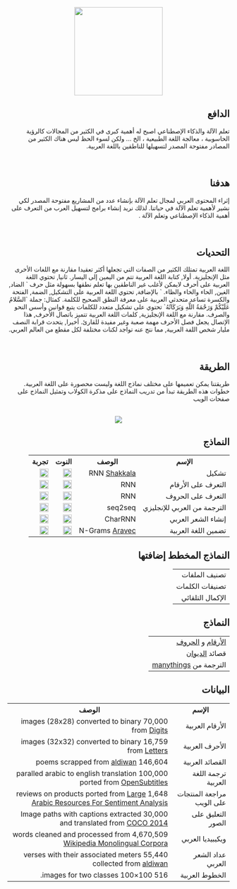  <p align="center"> 
 <img src = "https://raw.githubusercontent.com/zaidalyafeai/ARBML/master/logo.png" width = "200px"/>
 </p>

## <div dir="rtl">الدافع</div>
<div dir="rtl">
تعلم الآلة والذكاء الإصطناعي اصبح له أهمية كبرى في الكثير من المجالات كالرؤية الحاسوبية ، معالجة اللغة الطبيعية ، الخ ... ولكن لسوء الحظ ليس هناك الكثير من المصادر مفتوحة المصدر لتسهيلها للناطقين باللغة العربية.
</div>

<br>
<br>

## <div dir="rtl">هدفنا</div>
<div dir="rtl"> 
  إثراء المحتوى العربي لمجال تعلم الآلة بإنشاء عدد من المشاريع مفتوحة المصدر لكي نشير لأهمية تعلم الآلة في حياتنا. لذلك نريد إنشاء برامج لتسهيل العرب من التعرف على أهمية الذكاء الإصطناعي وتعلم الآلة . 
</div>

<br>
<br>

## <div dir="rtl">التحديات</div>
<div dir="rtl">
 اللغة العربية تمتلك الكثير من الصفات التي تجعلها أكثر تعقيدا مقارنة مع اللغات الأخرى مثل الإنجليزية. أولا, كتابة اللغة العربية تتم من اليمين إلى اليسار. ثانيا, تحتوي اللغة العربية على أحرف
لايمكن لأغلب غير الناطقين بها تعلم نطقها بسهولة مثل حرف ` الضاد, الغين, الحاء والخاء والظاء. ` بالإضافة,
تحتوي اللغة العربية على التشكيل, الضمة, الفتحة والكسرة تساعد متحدثي العربية على معرفة النطق الصحيح للكلمة. كمثال: جملة `السَّلامُ عَلَيْكُمْ وَرَحْمَةُ اللَّهِ وَبَرَكَاتُهُ` تحتوي على تشكيل متعدد للكلمات يتبع قوانين وأسس النحو والصرف. مقارنة مع اللغة الإنجليزية, كلمات اللغة العربية تتميز باتصال الأحرف, هذا الإتصال يجعل فصل الأحرف مهمة صعبة وغير مفيدة للقارئ. أخيرا, يتحدث قرابة النصف مليار شخص اللفة العربية, مما نتج عنه تواجد لكنات مختلفة لكل مقطع من العالم العربي.
</div>

<br>
<br>

## <div dir="rtl">الطريقة</div>
<div dir="rtl">
 طريقتنا يمكن تعميمها على مختلف نماذج اللغة وليست محصورة على اللغة العربية. خطوات هذه الطريقة تبدأ من تدريب النماذج على مذكرة الكولاب وتمثيل النماذج على صفحات الويب

<br>
<br>

<p align="center"> 
<img src = "https://raw.githubusercontent.com/zaidalyafeai/ARBML/master/procedure.png"/>

</div>

## <div dir="rtl">النماذج</div>

<table class="tg" dir="rtl">
  <tr>
    <th class="tg-yw4l"><b>الإسم</b></th>
    <th class="tg-yw4l"><b>الوصف</b></th>
    <th class="tg-yw4l"><b>النوت</b></th>
    <th class="tg-yw4l"><b>تجربة</b></th>
  </tr>
  <tr>
    <td class="tg-yw4l">تشكيل</td>
    <td class="tg-yw4l"> RNN  <a href ="https://github.com/Barqawiz/Shakkala">Shakkala</a></td>
    <td class="tg-yw4l"><a href="https://colab.research.google.com/github/zaidalyafeai/ARBML/blob/master/Interfaces/Notebooks/Arabic_Diactrization.ipynb">
    <img src="https://colab.research.google.com/assets/colab-badge.svg" height = '20px' >
    </a></td>
    <td><a href = "#"><img src ="https://raw.githubusercontent.com/alrra/browser-logos/master/src/main-desktop-browser-logos.png" height = '20px'/></a></td>
  </tr>

  <tr>
    <td class="tg-yw4l">التعرف على الأرقام</td>
    <td class="tg-yw4l"> RNN </td>
    <td class="tg-yw4l"><a href="https://colab.research.google.com/github/zaidalyafeai/ARBML/blob/master/Interfaces/Notebooks/Arabic_Digits_Classification.ipynb">
    <img src="https://colab.research.google.com/assets/colab-badge.svg"height = '20px' >
    </a></td>
    <td><a href = "#"><img src ="https://raw.githubusercontent.com/alrra/browser-logos/master/src/main-desktop-browser-logos.png" height = '20px'/></a></td>
  </tr>

  <tr>
    <td class="tg-yw4l">التعرف على الحروف </td>
    <td class="tg-yw4l"> RNN </td>
    <td class="tg-yw4l"><a href="https://colab.research.google.com/github/zaidalyafeai/ARBML/blob/master/Interfaces/Notebooks/Arabic_Letters_Classification.ipynb">
    <img src="https://colab.research.google.com/assets/colab-badge.svg" height = '20px' >
    </a></td>
    <td><a href = "#"><img src ="https://raw.githubusercontent.com/alrra/browser-logos/master/src/main-desktop-browser-logos.png" height = '20px'/></a></td>
  </tr>

  <tr>
    <td class="tg-yw4l">الترجمة من العربي للإنجليزي</td>
    <td class="tg-yw4l">seq2seq</td>
    <td class="tg-yw4l"><a href="https://colab.research.google.com/github/zaidalyafeai/ARBML/blob/master/Interfaces/Notebooks/Arabic_nmt_attention.ipynb">
    <img src="https://colab.research.google.com/assets/colab-badge.svg" height = '20px' >
    </a></td>
    <td><a href = "#"><img src ="https://raw.githubusercontent.com/alrra/browser-logos/master/src/main-desktop-browser-logos.png" height = '20px'/></a></td>
  </tr>

   <tr>
    <td class="tg-yw4l">إنشاء الشعر العربي</td>
    <td class="tg-yw4l">CharRNN </td>
    <td class="tg-yw4l"><a href="https://colab.research.google.com/github/zaidalyafeai/ARBML/blob/master/Interfaces/Notebooks/Arabic_Poem_Generation.ipynb">
    <img src="https://colab.research.google.com/assets/colab-badge.svg" height = '20px' >
    </a></td>
    <td><a href = "#"><img src ="https://raw.githubusercontent.com/alrra/browser-logos/master/src/main-desktop-browser-logos.png" height = '20px'/></a></td>
  </tr>

  <tr>
    <td class="tg-yw4l">تضمين اللغة العربية</td>
    <td class="tg-yw4l">N-Grams  <a href ="https://github.com/bakrianoo/aravec">Aravec</a></td></td>
    <td class="tg-yw4l"><a href="https://colab.research.google.com/github/zaidalyafeai/ARBML/blob/master/Interfaces/Notebooks/Arabic_Words_Embedding.ipynb">
    <img src="https://colab.research.google.com/assets/colab-badge.svg" height = '20px' >
    </a></td>
    <td><a href = "#"><img src ="https://raw.githubusercontent.com/alrra/browser-logos/master/src/main-desktop-browser-logos.png" height = '20px'/></a></td>
  </tr>
</table>
  
## <div dir="rtl">النماذج المخطط إضافتها</div>
<table class="tg" dir="rtl">
  <tr>
    <td class="tg-yw4l">تصنيف الملفات</td>
  </tr>

  <tr>
    <td class="tg-yw4l">تصنيفات الكلمات</td>
  </tr>

  <tr>
    <td class="tg-yw4l">الإكمال التلقائي</td>
  </tr>
</table>

## <div dir="rtl">النماذج</div> 

<table class="tg" dir="rtl">
  <tr>
    <td class="tg-yw4l"><a href = "https://www.kaggle.com/mloey1/ahdd1"> الأرقام</a> و <a href = "https://www.kaggle.com/mloey1/ahcd1">الحروف</a></td>
  </tr>

  <tr>
    <td class="tg-yw4l">قصائد <a href = "https://www.aldiwan.net/">الديوان</a></td>
  </tr>
  
  <tr>
    <td class="tg-yw4l">الترجمة من  <a href = "http://www.manythings.org">manythings</a></td>
  </tr>
</table>

## <div dir="rtl">البيانات</div>

<table class="tg" dir="rtl">

  <tr>
    <th class="tg-yw4l"><b>الإسم</b></th>
    <th class="tg-yw4l"><b>الوصف</b></th>
  </tr>

  <tr>
    <td class="tg-yw4l">الأرقام العربية </td>
    <td class="tg-yw4l">70,000 images (28x28) converted to binary from <a href = "https://www.kaggle.com/mloey1/ahdd1"> Digits</a> </td>
  </tr>

  <tr>
    <td class="tg-yw4l">الأحرف العربية </td>
    <td class="tg-yw4l">16,759 images (32x32) converted to binary from <a href = "https://www.kaggle.com/mloey1/ahcd1">Letters</a></td>
  </tr>

  <tr>
    <td class="tg-yw4l">القصائد العربية </td>
    <td class="tg-yw4l">146,604 poems scrapped from <a href = "https://www.aldiwan.net/">aldiwan</a></td>
  </tr>
  
  <tr>
    <td class="tg-yw4l">ترجمة اللغة العربية </td>
    <td class="tg-yw4l">100,000 paralled arabic to english translation ported from  <a href = "http://opus.nlpl.eu/OpenSubtitles-v2018.php">OpenSubtitles</a></td>
  </tr>

  <tr>
    <td class="tg-yw4l">مراجعة المنتجات على الويب </td>
    <td class="tg-yw4l">1,648 reviews on products ported from <a href = "https://github.com/hadyelsahar/large-arabic-sentiment-analysis-resouces">Large Arabic Resources For Sentiment Analysis</a></td>
  </tr>

  <tr>
    <td class="tg-yw4l">التعليق على الصور </td>
    <td class="tg-yw4l">30,000 Image paths with captions extracted and translated from <a href = "http://cocodataset.org/#home">COCO 2014</a></td>
  </tr>

  <tr>
    <td class="tg-yw4l">ويكيبيديا العربي </td>
    <td class="tg-yw4l">4,670,509 words cleaned and processed from <a href = "https://linguatools.org/tools/corpora/wikipedia-monolingual-corpora/">Wikipedia Monolingual Corpora</a></td>
  </tr>

  <tr>
    <td class="tg-yw4l">عداد الشعر العربي </td>
    <td class="tg-yw4l">55,440 verses with their associated meters collected from  <a href = "https://www.aldiwan.net/">aldiwan</a></td>
  </tr>
  
  <tr>
    <td class="tg-yw4l">الخطوط العربية</td>
    <td class="tg-yw4l">516 100×100 images for two classes.</td>
  </tr>
  
  
</table>
